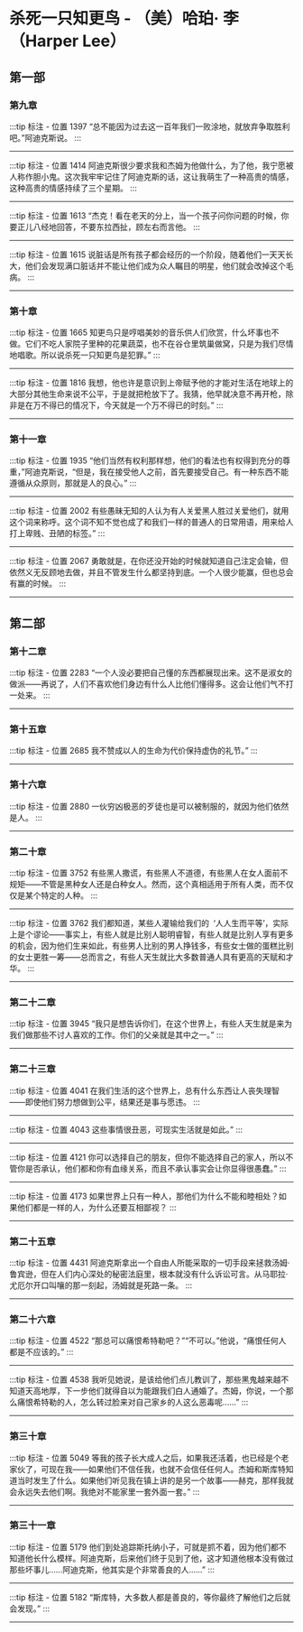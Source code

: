 # 杀死一只知更鸟 - （美）哈珀· 李（Harper Lee）

## 第一部 

### 第九章 

:::tip 标注 - 位置 1397
“总不能因为过去这一百年我们一败涂地，就放弃争取胜利吧。”阿迪克斯说。
:::

---

:::tip 标注 - 位置 1414
阿迪克斯很少要求我和杰姆为他做什么，为了他，我宁愿被人称作胆小鬼。这次我牢牢记住了阿迪克斯的话，这让我萌生了一种高贵的情感，这种高贵的情感持续了三个星期。
:::

---

:::tip 标注 - 位置 1613
“杰克！看在老天的分上，当一个孩子问你问题的时候，你要正儿八经地回答，不要东拉西扯，顾左右而言他。
:::

---

:::tip 标注 - 位置 1615
说脏话是所有孩子都会经历的一个阶段，随着他们一天天长大，他们会发现满口脏话并不能让他们成为众人瞩目的明星，他们就会改掉这个毛病。
:::

---

### 第十章 

:::tip 标注 - 位置 1665
知更鸟只是哼唱美妙的音乐供人们欣赏，什么坏事也不做。它们不吃人家院子里种的花果蔬菜，也不在谷仓里筑巢做窝，只是为我们尽情地唱歌。所以说杀死一只知更鸟是犯罪。”
:::

---

:::tip 标注 - 位置 1816
我想，他也许是意识到上帝赋予他的才能对生活在地球上的大部分其他生命来说不公平，于是就把枪放下了。我猜，他早就决意不再开枪，除非是在万不得已的情况下，今天就是一个万不得已的时刻。”
:::

---

### 第十一章 

:::tip 标注 - 位置 1935
“他们当然有权利那样想，他们的看法也有权得到充分的尊重，”阿迪克斯说，“但是，我在接受他人之前，首先要接受自己。有一种东西不能遵循从众原则，那就是人的良心。”
:::

---

:::tip 标注 - 位置 2002
有些愚昧无知的人认为有人关爱黑人胜过关爱他们，就用这个词来称呼。这个词不知不觉也成了和我们一样的普通人的日常用语，用来给人打上卑贱、丑陋的标签。”
:::

---

:::tip 标注 - 位置 2067
勇敢就是，在你还没开始的时候就知道自己注定会输，但依然义无反顾地去做，并且不管发生什么都坚持到底。一个人很少能赢，但也总会有赢的时候。
:::

---

## 第二部 

### 第十二章 

:::tip 标注 - 位置 2283
“一个人没必要把自己懂的东西都展现出来。这不是淑女的做派——再说了，人们不喜欢他们身边有什么人比他们懂得多。这会让他们气不打一处来。
:::

---

### 第十五章 

:::tip 标注 - 位置 2685
我不赞成以人的生命为代价保持虚伪的礼节。”
:::

---

### 第十六章 

:::tip 标注 - 位置 2880
一伙穷凶极恶的歹徒也是可以被制服的，就因为他们依然是人。
:::

---

### 第二十章 

:::tip 标注 - 位置 3752
有些黑人撒谎，有些黑人不道德，有些黑人在女人面前不规矩——不管是黑种女人还是白种女人。然而，这个真相适用于所有人类，而不仅仅是某个特定的人种。
:::

---

:::tip 标注 - 位置 3762
我们都知道，某些人灌输给我们的  ‘人人生而平等’，实际上是个谬论——事实上，有些人就是比别人聪明睿智，有些人就是比别人享有更多的机会，因为他们生来如此，有些男人比别的男人挣钱多，有些女士做的蛋糕比别的女士更胜一筹——总而言之，有些人天生就比大多数普通人具有更高的天赋和才华。
:::

---

### 第二十二章 

:::tip 标注 - 位置 3945
“我只是想告诉你们，在这个世界上，有些人天生就是来为我们做那些不讨人喜欢的工作。你们的父亲就是其中之一。”
:::

---

### 第二十三章 

:::tip 标注 - 位置 4041
在我们生活的这个世界上，总有什么东西让人丧失理智——即使他们努力想做到公平，结果还是事与愿违。
:::

---

:::tip 标注 - 位置 4043
这些事情很丑恶，可现实生活就是如此。”
:::

---

:::tip 标注 - 位置 4121
你可以选择自己的朋友，但你不能选择自己的家人，所以不管你是否承认，他们都和你有血缘关系，而且不承认事实会让你显得很愚蠢。”
:::

---

:::tip 标注 - 位置 4173
如果世界上只有一种人，那他们为什么不能和睦相处？如果他们都是一样的人，为什么还要互相鄙视？
:::

---

### 第二十五章 

:::tip 标注 - 位置 4431
阿迪克斯拿出一个自由人所能采取的一切手段来拯救汤姆·  鲁宾逊，但在人们内心深处的秘密法庭里，根本就没有什么诉讼可言。从马耶拉·  尤厄尔开口叫嚷的那一刻起，汤姆就是死路一条。
:::

---

### 第二十六章 

:::tip 标注 - 位置 4522
“那总可以痛恨希特勒吧？”“不可以。”他说，“痛恨任何人都是不应该的。”
:::

---

:::tip 标注 - 位置 4538
我听见她说，是该给他们点儿教训了，那些黑鬼越来越不知道天高地厚，下一步他们就得自以为能跟我们白人通婚了。杰姆，你说，一个那么痛恨希特勒的人，怎么转过脸来对自己家乡的人这么恶毒呢……”
:::

---

### 第三十章 

:::tip 标注 - 位置 5049
等我的孩子长大成人之后，如果我还活着，也已经是个老家伙了，可现在我——如果他们不信任我，也就不会信任任何人。杰姆和斯库特知道当时发生了什么。如果他们听见我在镇上讲的是另一个故事——赫克，那样我就会永远失去他们啊。我绝对不能家里一套外面一套。”
:::

---

### 第三十一章 

:::tip 标注 - 位置 5179
他们到处追踪斯托纳小子，可就是抓不着，因为他们都不知道他长什么模样。阿迪克斯，后来他们终于见到了他，这才知道他根本没有做过那些坏事儿……阿迪克斯，他其实是个非常善良的人……”
:::

---

:::tip 标注 - 位置 5182
“斯库特，大多数人都是善良的，等你最终了解他们之后就会发现。”
:::

---

